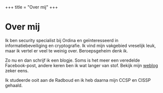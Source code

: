 +++
title = "Over mij"
+++

# Over mij

Ik ben security specialist bij Ordina en geïnteresseerd in informatiebeveiliging en cryptografie. Ik vind mijn vakgebied vreselijk
leuk, maar ik vertel er veel te weinig over. Beroepsgeheim denk ik. 

Zo nu en dan schrijf ik een blogje. Soms is het meer een veredelde Facebook-post, andere keren ben ik wat langer van stof. Bekijk mijn [weblog](/blog) zeker eens.

Ik studeerde ooit aan de Radboud en ik heb daarna mijn CCSP en CISSP gehaald.

